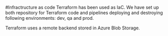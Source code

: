 #Infractructure as code
Terraform has been used as IaC. We have set up both repository for Terraform code and pipelines deploying and destroying following environments: dev, qa and prod. 

Terraform uses a remote backend stored in Azure Blob Storage. 